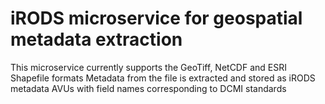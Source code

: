 # iRODS microservice for geospatial metadata extraction
This microservice currently supports the GeoTiff, NetCDF and ESRI Shapefile formats
Metadata from the file is extracted and stored as iRODS metadata AVUs with field names
corresponding to DCMI standards
